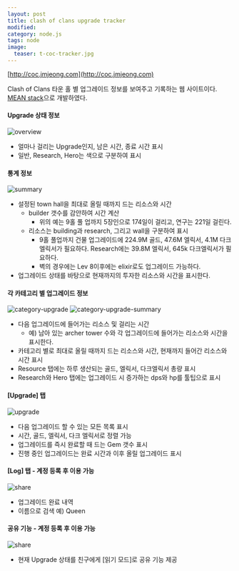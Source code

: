 ```yaml
---
layout: post
title: clash of clans upgrade tracker
modified: 
category: node.js
tags: node
image:
  teaser: t-coc-tracker.jpg
---
```


[http://coc.jmjeong.com](http://coc.jmjeong.com)

Clash of Clans 타운 홀 별 업그레이드 정보를 보여주고 기록하는 웹 사이트이다.
[MEAN stack](http://mean.io)으로 개발하였다. 

#### Upgrade 상태 정보

![overview](/images/coc/coc-overview.jpg)

- 얼마나 걸리는 Upgrade인지, 남은 시간, 종료 시간 표시
- 일반, Research, Hero는 색으로 구분하여 표시

#### 통계 정보

![summary](/images/coc/coc-summary.jpg)

- 설정된 town hall을 최대로 올릴 때까지 드는 리소스와 시간
	- builder 갯수를 감안하여 시간 계산
		- 위의 예는 9홀 풀 업까지 5장인으로 174일이 걸리고, 연구는 221일 걸린다.
	- 리소스는 building과 research, 그리고 wall을 구분하여 표시
		- 9홀 풀업까지 건물 업그레이드에 224.9M 골드, 47.6M 엘릭서, 4.1M 다크 엘릭서가 필요하다. Research에는 39.8M 엘릭서, 645k 다크엘릭서가 필요하다.
		- 벽의 경우에는 Lev 8이후에는 elixir로도 업그레이드 가능하다.
- 업그레이드 상태를 바탕으로 현재까지의 투자한 리소스와 시간을 표시한다.

#### 각 카테고리 별 업그레이드 정보

![category-upgrade](/images/coc/coc-category-upgrade.jpg)
![category-upgrade-summary](/images/coc/coc-category-upgrade-summary.jpg)

- 다음 업그레이드에 들어가는 리소스 및 걸리는 시간
	- 예) 남아 있는 archer tower 수와 각 업그레이드에 들어가는 리소스와 시간을 표시한다. 
- 카테고리 별로 최대로 올릴 때까지 드는 리소스와 시간, 현재까지 들어간 리소스와 시간 표시
- Resource 탭에는 하루 생산되는 골드, 엘릭서, 다크엘릭서 총량 표시
- Research와 Hero 탭에는 업그레이드 시 증가하는 dps와 hp를 툴팁으로 표시

#### [Upgrade] 탭

![upgrade](/images/coc/coc-upgrade.jpg)

- 다음 업그레이드 할 수 있는 모든 목록 표시
- 시간, 골드, 엘릭서, 다크 엘릭서로 정렬 가능
- 업그레이드를 즉시 완료할 때 드는 Gem 갯수 표시
- 진행 중인 업그레이드는 완료 시간과 이후 올릴 업그레이드 표시

#### [Log] 탭 - 계정 등록 후 이용 가능

![share](/images/coc/coc-log.jpg)

- 업그레이드 완료 내역 
- 이름으로 검색 예) Queen

#### 공유 기능 - 계정 등록 후 이용 가능

![share](/images/coc/coc-share.jpg)

- 현재 Upgrade 상태를 친구에게 [읽기 모드]로 공유 기능 제공
